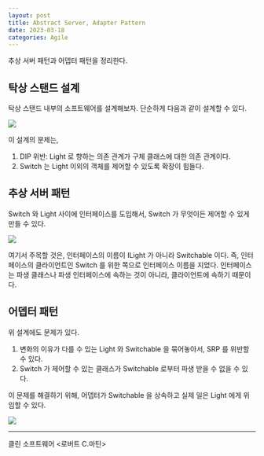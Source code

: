 ```yaml
---
layout: post
title: Abstract Server, Adapter Pattern
date: 2023-03-18
categories: Agile
---
```


추상 서버 패턴과 어뎁터 패턴을 정리한다.

## 탁상 스탠드 설계

탁상 스탠드 내부의 소프트웨어를 설계해보자.
단순하게 다음과 같이 설계할 수 있다.

![](/image/clean-software-abstractserver-adapter-pattern-table-stand-simple-archi.png)

이 설계의 문제는,

1. DIP 위반: Light 로 향하는 의존 관계가 구체 클래스에 대한 의존 관계이다.
2. Switch 는 Light 이외의 객체를 제어할 수 있도록 확장이 힘들다.

## 추상 서버 패턴

Switch 와 Light 사이에 인터페이스를 도입해서, Switch 가 무엇이든 제어할 수 있게 만들 수 있다.

![](/image/clean-software-abstractserver-adapter-pattern-table-stand-abstractserver.png)

여기서 주목할 것은, 인터페이스의 이름이 ILight 가 아니라 Switchable 이다.
즉, 인터페이스의 클라이언트인 Switch 를 위한 쪽으로 인터페이스 이름을 지었다.
인터페이스는 파생 클래스나 파생 인터페이스에 속하는 것이 아니라, 클라이언트에 속하기 때문이다.

## 어뎁터 패턴

위 설계에도 문제가 있다.

1. 변화의 이유가 다를 수 있는 Light 와 Switchable 을 묶어놓아서, SRP 를 위반할 수 있다.
2. Switch 가 제어할 수 있는 클래스가 Switchable 로부터 파생 받을 수 없을 수 있다.

이 문제를 해결하기 위해, 어뎁터가 Switchable 을 상속하고 실제 일은 Light 에게 위임할 수 있다.

![](/image/clean-software-abstractserver-adapter-pattern-table-stand-dapter.png)

---

클린 소프트웨어 <로버트 C.마틴>
